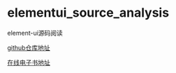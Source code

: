 # elementui_source_analysis

element-ui源码阅读

[github仓库地址](https://github.com/jiangshanmeta/elementui_source_analysis)

[在线电子书地址](https://jiangshanmeta.gitbooks.io/elementui_source_analysis/content/)